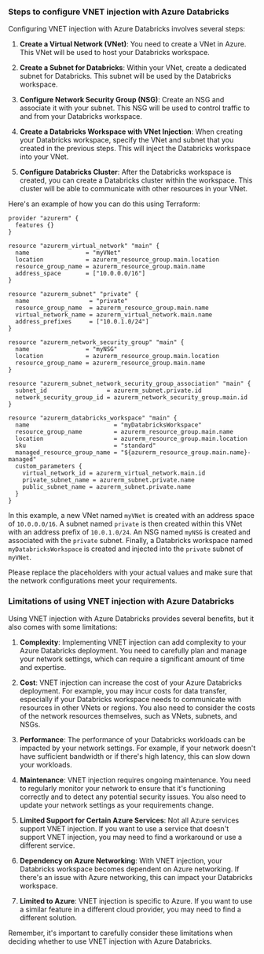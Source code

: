 ### Steps to configure VNET injection with Azure Databricks

Configuring VNET injection with Azure Databricks involves several steps:

1. **Create a Virtual Network (VNet)**: You need to create a VNet in Azure. This VNet will be used to host your Databricks workspace.

2. **Create a Subnet for Databricks**: Within your VNet, create a dedicated subnet for Databricks. This subnet will be used by the Databricks workspace.

3. **Configure Network Security Group (NSG)**: Create an NSG and associate it with your subnet. This NSG will be used to control traffic to and from your Databricks workspace.

4. **Create a Databricks Workspace with VNet Injection**: When creating your Databricks workspace, specify the VNet and subnet that you created in the previous steps. This will inject the Databricks workspace into your VNet.

5. **Configure Databricks Cluster**: After the Databricks workspace is created, you can create a Databricks cluster within the workspace. This cluster will be able to communicate with other resources in your VNet.

Here's an example of how you can do this using Terraform:

```hcl-terraform
provider "azurerm" {
  features {}
}

resource "azurerm_virtual_network" "main" {
  name                = "myVNet"
  location            = azurerm_resource_group.main.location
  resource_group_name = azurerm_resource_group.main.name
  address_space       = ["10.0.0.0/16"]
}

resource "azurerm_subnet" "private" {
  name                 = "private"
  resource_group_name  = azurerm_resource_group.main.name
  virtual_network_name = azurerm_virtual_network.main.name
  address_prefixes     = ["10.0.1.0/24"]
}

resource "azurerm_network_security_group" "main" {
  name                = "myNSG"
  location            = azurerm_resource_group.main.location
  resource_group_name = azurerm_resource_group.main.name
}

resource "azurerm_subnet_network_security_group_association" "main" {
  subnet_id                 = azurerm_subnet.private.id
  network_security_group_id = azurerm_network_security_group.main.id
}

resource "azurerm_databricks_workspace" "main" {
  name                        = "myDatabricksWorkspace"
  resource_group_name         = azurerm_resource_group.main.name
  location                    = azurerm_resource_group.main.location
  sku                         = "standard"
  managed_resource_group_name = "${azurerm_resource_group.main.name}-managed"
  custom_parameters {
    virtual_network_id = azurerm_virtual_network.main.id
    private_subnet_name = azurerm_subnet.private.name
    public_subnet_name = azurerm_subnet.private.name
  }
}
```

In this example, a new VNet named `myVNet` is created with an address space of `10.0.0.0/16`. A subnet named `private` is then created within this VNet with an address prefix of `10.0.1.0/24`. An NSG named `myNSG` is created and associated with the `private` subnet. Finally, a Databricks workspace named `myDatabricksWorkspace` is created and injected into the `private` subnet of `myVNet`.

Please replace the placeholders with your actual values and make sure that the network configurations meet your requirements.


### Limitations of using VNET injection with Azure Databricks


Using VNET injection with Azure Databricks provides several benefits, but it also comes with some limitations:

1. **Complexity**: Implementing VNET injection can add complexity to your Azure Databricks deployment. You need to carefully plan and manage your network settings, which can require a significant amount of time and expertise.

2. **Cost**: VNET injection can increase the cost of your Azure Databricks deployment. For example, you may incur costs for data transfer, especially if your Databricks workspace needs to communicate with resources in other VNets or regions. You also need to consider the costs of the network resources themselves, such as VNets, subnets, and NSGs.

3. **Performance**: The performance of your Databricks workloads can be impacted by your network settings. For example, if your network doesn't have sufficient bandwidth or if there's high latency, this can slow down your workloads.

4. **Maintenance**: VNET injection requires ongoing maintenance. You need to regularly monitor your network to ensure that it's functioning correctly and to detect any potential security issues. You also need to update your network settings as your requirements change.

5. **Limited Support for Certain Azure Services**: Not all Azure services support VNET injection. If you want to use a service that doesn't support VNET injection, you may need to find a workaround or use a different service.

6. **Dependency on Azure Networking**: With VNET injection, your Databricks workspace becomes dependent on Azure networking. If there's an issue with Azure networking, this can impact your Databricks workspace.

7. **Limited to Azure**: VNET injection is specific to Azure. If you want to use a similar feature in a different cloud provider, you may need to find a different solution.

Remember, it's important to carefully consider these limitations when deciding whether to use VNET injection with Azure Databricks.
